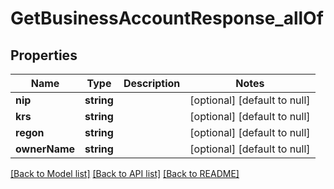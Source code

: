 # GetBusinessAccountResponse_allOf

## Properties
Name | Type | Description | Notes
------------ | ------------- | ------------- | -------------
**nip** | **string** |  | [optional] [default to null]
**krs** | **string** |  | [optional] [default to null]
**regon** | **string** |  | [optional] [default to null]
**ownerName** | **string** |  | [optional] [default to null]

[[Back to Model list]](../README.md#documentation-for-models) [[Back to API list]](../README.md#documentation-for-api-endpoints) [[Back to README]](../README.md)


